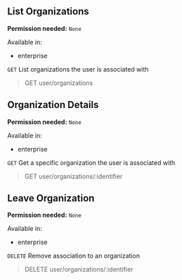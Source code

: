 ## List Organizations

**Permission needed:** `None`

Available in:

* enterprise

`GET` List organizations the user is associated with

> GET user/organizations


## Organization Details

**Permission needed:** `None`

Available in:

* enterprise

`GET` Get a specific organization the user is associated with

> GET user/organizations/:identifier


## Leave Organization

**Permission needed:** `None`

Available in:

* enterprise

`DELETE` Remove association to an organization

> DELETE user/organizations/:identifier
